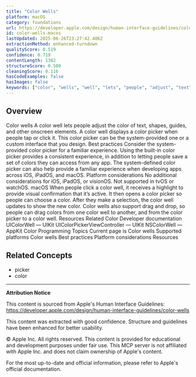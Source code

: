 ```yaml
---
title: "Color Wells"
platform: macOS
category: foundations
url: https://developer.apple.com/design/human-interface-guidelines/color-wells
id: color-wells-macos
lastUpdated: 2025-06-26T23:27:42.406Z
extractionMethod: enhanced-turndown
qualityScore: 0.519
confidence: 0.719
contentLength: 1382
structureScore: 0.500
cleaningScore: 0.116
hasCodeExamples: false
hasImages: false
keywords: ["color", "wells", "well", "lets", "people", "adjust", "text", "shapes", "guides", "other"]
---
```

## Overview

Color wells A color well lets people adjust the color of text, shapes, guides, and other onscreen elements. A color well displays a color picker when people tap or click it. This color picker can be the system-provided one or a custom interface that you design. Best practices Consider the system-provided color picker for a familiar experience. Using the built-in color picker provides a consistent experience, in addition to letting people save a set of colors they can access from any app. The system-defined color picker can also help provide a familiar experience when developing apps across iOS, iPadOS, and macOS. Platform considerations No additional considerations for iOS, iPadOS, or visionOS. Not supported in tvOS or watchOS. macOS When people click a color well, it receives a highlight to provide visual confirmation that it’s active. It then opens a color picker so people can choose a color. After they make a selection, the color well updates to show the new color. Color wells also support drag and drop, so people can drag colors from one color well to another, and from the color picker to a color well. Resources Related Color Developer documentation UIColorWell — UIKit UIColorPickerViewController — UIKit NSColorWell — AppKit Color Programming Topics Current page is Color wells Supported platforms Color wells Best practices Platform considerations Resources

## Related Concepts

- picker
- color

---

**Attribution Notice**

This content is sourced from Apple's Human Interface Guidelines: https://developer.apple.com/design/human-interface-guidelines/color-wells

This content was extracted with good confidence. Structure and guidelines have been enhanced for better usability.

© Apple Inc. All rights reserved. This content is provided for educational and development purposes under fair use. This MCP server is not affiliated with Apple Inc. and does not claim ownership of Apple's content.

For the most up-to-date and official information, please refer to Apple's official documentation.
